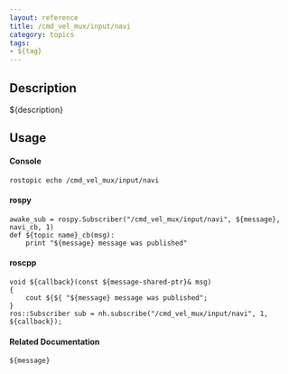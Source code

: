 ```yaml
---
layout: reference
title: /cmd_vel_mux/input/navi
category: topics
tags: 
- ${tag}
---
```


## Description
${description}

## Usage
#### Console
```
rostopic echo /cmd_vel_mux/input/navi
```

#### rospy
```
awake_sub = rospy.Subscriber("/cmd_vel_mux/input/navi", ${message}, navi_cb, 1)
def ${topic name}_cb(msg):
    print "${message} message was published"
```

#### roscpp
```
void ${callback}(const ${message-shared-ptr}& msg)
{
    cout ${${ "${message} message was published";
}
ros::Subscriber sub = nh.subscribe("/cmd_vel_mux/input/navi", 1, ${callback});
```

#### Related Documentation
``${message}``  